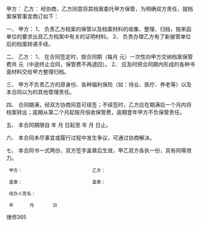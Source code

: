 
 甲方：
 乙方：
 经协商，乙方同意将其档案委托甲方保管，为明确双方责任，就档案保管事宜商订如下：
 
 一、     甲方：
 1、 负责乙方档案的保管以及档案材料的收集、整理、归档，按来函单位的要求出具乙方档案中有关的证明材料。
 2、 负责办理乙方有了新接管单位后的档案转递手续。
 
 二、 乙方：
 1、 在合同签定时，按合同期（每月    元）一次性向甲方交纳档案保管费共        元（中途终止合同，保管费不再退回）。
 2、 应及时把合同期内形成的各种书面材料交给甲方整理归档。
 
 三、 甲方不负责乙方的原身份、各种福利保险（如：待业、医疗、养老等）以及本合同以为的其他管理责任。
 
 四、 合同期满，经双方协商同意可续签；不续签时，乙方应在期满后一个月内将档案转出；逾期从第二个月起按月倍收保管费，逾期壹年甲方不负保管责任。
 
 五、 本合同期限自      年     月     日起至       年     月     日止。
 
 六、 本合同未尽事宜或履行过程中发生争议，可通过协商解决。
 
 七、 本合同书一式两份，双方签字盖章后生效，甲乙双方各执一份，具有同等效力。
  
     甲方：                          乙方：
     
     盖章：                          盖章：
  
     经办人签名：
                                
     年      月       日




 
律师365






 


 

 
 
 
 
 
  


  
 

  


  


  
 
 
 
 


